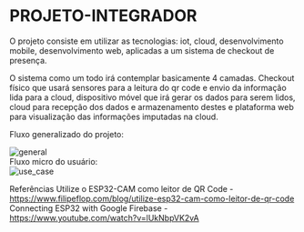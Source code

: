 ﻿# PROJETO-INTEGRADOR

O projeto consiste em utilizar as tecnologias: iot, cloud, desenvolvimento mobile, desenvolvimento web, aplicadas a um sistema de checkout de presença.

O sistema como um todo irá contemplar basicamente 4 camadas. Checkout físico que usará sensores para a leitura do qr code e envio da informação lida para a cloud, dispositivo móvel que irá gerar os dados para serem lidos, cloud para recepção dos dados e armazenamento destes e plataforma web para visualização das informações imputadas na cloud.

Fluxo generalizado do projeto:</br>

![general](https://user-images.githubusercontent.com/78380457/198286221-4fffee7b-92c4-4a41-8a2c-62c4913b485a.JPG) </br>
Fluxo micro do usuário:</br>
![use_case](https://user-images.githubusercontent.com/78380457/198285766-9ccc06f3-96a4-4f69-b8fb-c2cc18cf4fc8.JPG) </br>


Referências
Utilize o ESP32-CAM como leitor de QR Code - https://www.filipeflop.com/blog/utilize-esp32-cam-como-leitor-de-qr-code
Connecting ESP32 with Google Firebase - https://www.youtube.com/watch?v=lUkNbpVK2vA

